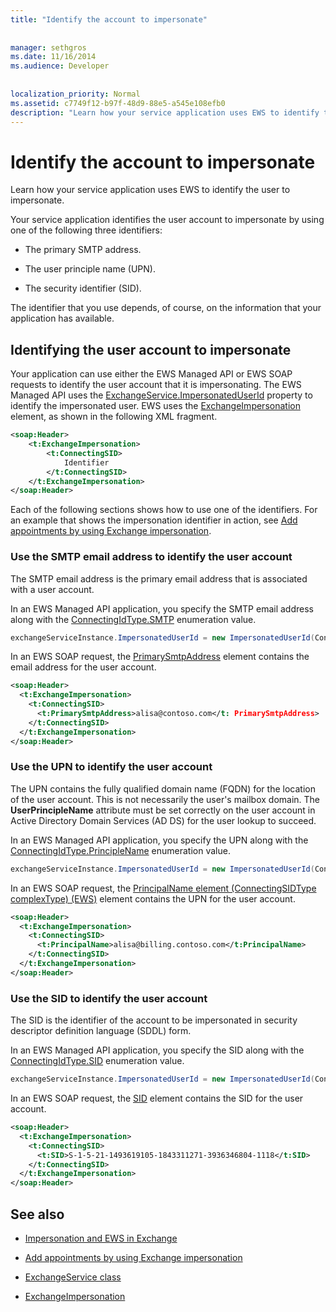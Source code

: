 ```yaml
---
title: "Identify the account to impersonate"
 
 
manager: sethgros
ms.date: 11/16/2014
ms.audience: Developer
 
 
localization_priority: Normal
ms.assetid: c7749f12-b97f-48d9-88e5-a545e108efb0
description: "Learn how your service application uses EWS to identify the user to impersonate."
---
```


# Identify the account to impersonate

Learn how your service application uses EWS to identify the user to impersonate.
  
Your service application identifies the user account to impersonate by using one of the following three identifiers:
  
- The primary SMTP address.
    
- The user principle name (UPN).
    
- The security identifier (SID).
    
The identifier that you use depends, of course, on the information that your application has available.
  
## Identifying the user account to impersonate

Your application can use either the EWS Managed API or EWS SOAP requests to identify the user account that it is impersonating. The EWS Managed API uses the [ExchangeService.ImpersonatedUserId](http://msdn.microsoft.com/en-us/library/microsoft.exchange.webservices.data.exchangeservice.impersonateduserid.aspx) property to identify the impersonated user. EWS uses the [ExchangeImpersonation](http://msdn.microsoft.com/library/d8cbac49-47d0-4745-a2a7-545d33f8da93%28Office.15%29.aspx) element, as shown in the following XML fragment. 
  
```XML
<soap:Header>
    <t:ExchangeImpersonation>
        <t:ConnectingSID>
            Identifier
        </t:ConnectingSID>
    </t:ExchangeImpersonation>
</soap:Header>
```

Each of the following sections shows how to use one of the identifiers. For an example that shows the impersonation identifier in action, see [Add appointments by using Exchange impersonation](how-to-add-appointments-by-using-exchange-impersonation.md).
  
### Use the SMTP email address to identify the user account

The SMTP email address is the primary email address that is associated with a user account.
  
In an EWS Managed API application, you specify the SMTP email address along with the [ConnectingIdType.SMTP](http://msdn.microsoft.com/en-us/library/microsoft.exchange.webservices.data.connectingidtype.aspx) enumeration value. 
  
```cs
exchangeServiceInstance.ImpersonatedUserId = new ImpersonatedUserId(ConnectingIdType.SMTP, "alisa@contoso.com");
```

In an EWS SOAP request, the [PrimarySmtpAddress](http://msdn.microsoft.com/library/eee79904-9412-4e61-b9b8-aff0ce25fade%28Office.15%29.aspx) element contains the email address for the user account. 
  
```XML
<soap:Header>
  <t:ExchangeImpersonation>
    <t:ConnectingSID>
      <t:PrimarySmtpAddress>alisa@contoso.com</t: PrimarySmtpAddress>
    </t:ConnectingSID>
  </t:ExchangeImpersonation>
</soap:Header>
```

### Use the UPN to identify the user account

The UPN contains the fully qualified domain name (FQDN) for the location of the user account. This is not necessarily the user's mailbox domain. The **UserPrincipleName** attribute must be set correctly on the user account in Active Directory Domain Services (AD DS) for the user lookup to succeed. 
  
In an EWS Managed API application, you specify the UPN along with the [ConnectingIdType.PrincipleName](http://msdn.microsoft.com/en-us/library/microsoft.exchange.webservices.data.connectingidtype.aspx) enumeration value. 
  
```cs
exchangeServiceInstance.ImpersonatedUserId = new ImpersonatedUserId(ConnectingIdType.PrincipleName, "alias@billing.contoso.com");
```

In an EWS SOAP request, the [PrincipalName element (ConnectingSIDType complexType) (EWS)](web-service-reference/principalname.md) element contains the UPN for the user account. 
  
```XML
<soap:Header>
  <t:ExchangeImpersonation>
    <t:ConnectingSID>
      <t:PrincipalName>alisa@billing.contoso.com</t:PrincipalName>
    </t:ConnectingSID>
  </t:ExchangeImpersonation>
</soap:Header>
```

### Use the SID to identify the user account

The SID is the identifier of the account to be impersonated in security descriptor definition language (SDDL) form.
  
In an EWS Managed API application, you specify the SID along with the [ConnectingIdType.SID](http://msdn.microsoft.com/en-us/library/microsoft.exchange.webservices.data.connectingidtype.aspx) enumeration value. 
  
```cs
exchangeServiceInstance.ImpersonatedUserId = new ImpersonatedUserId(ConnectingIdType.SID, "S-1-5-21-1493619105-1843311271-3936346804-1118");
```

In an EWS SOAP request, the [SID](http://msdn.microsoft.com/library/2f33b29b-163b-4106-a74d-6fb76ec38951%28Office.15%29.aspx) element contains the SID for the user account. 
  
```XML
<soap:Header>
  <t:ExchangeImpersonation>
    <t:ConnectingSID>
      <t:SID>S-1-5-21-1493619105-1843311271-3936346804-1118</t:SID>
    </t:ConnectingSID>
  </t:ExchangeImpersonation>
</soap:Header>
```

## See also


- [Impersonation and EWS in Exchange](impersonation-and-ews-in-exchange.md)
    
- [Add appointments by using Exchange impersonation](how-to-add-appointments-by-using-exchange-impersonation.md)
    
- [ExchangeService class](http://msdn.microsoft.com/en-us/library/microsoft.exchange.webservices.data.exchangeservice.aspx)
    
- [ExchangeImpersonation](http://msdn.microsoft.com/library/d8cbac49-47d0-4745-a2a7-545d33f8da93%28Office.15%29.aspx)
    

